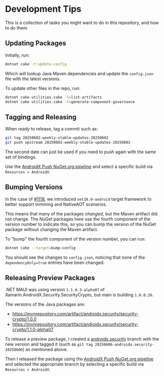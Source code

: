 # Development Tips

This is a collection of tasks you might want to do in this repository, and how to do them.

## Updating Packages

Initially, run:

```bash
dotnet cake -t:update-config
```

Which will lookup Java Maven dependencies and update the `config.json` file
with the latest versions.

To update other files in the repo, run:

```bash
dotnet cake utilities.cake -t=list-artifacts
dotnet cake utilities.cake -t=generate-component-governance
```

## Tagging and Releasing

When ready to release, tag a commit such as:

```bash
git tag 20250602-weekly-stable-updates-20250602
git push upstream 20250602-weekly-stable-updates-20250602
```

The second date can just be used if you need to push again with the
same set of bindings.

Use the [AndroidX Push NuGet.org pipeline][androidx-pipeline] and
select a specific build via `Resources > AndroidX`.

## Bumping Versions

In the case of [#1118][1118], we introduced `net10.0-android` target
framework to better support trimming and NativeAOT scenarios.

This means that many of the packages *changed*, but the Maven artifact
did not change. The NuGet packages here use the fourth component of
the version number to indicate this, so you can bump the version of
the NuGet package without changing the Maven artifact.

To "bump" the fourth component of the version number, you can run:

```bash
dotnet cake --target=bump-config
```

You should see the changes to `config.json`, noticing that none of the
`dependencyOnly=true` entries have been changed.

## Releasing Preview Packages

.NET MAUI was using version `1.1.0.3-alpha07` of
Xamarin.AndroidX.Security.SecurityCrypto, but main is building
`1.0.0.26`.

The versions of the Java packages are:

* https://mvnrepository.com/artifact/androidx.security/security-crypto/1.0.0
* https://mvnrepository.com/artifact/androidx.security/security-crypto/1.1.0-alpha07

To release a preview package, I created a [androidx.security][androidx.security]
branch with the new version and tagged it (such as `git tag
20250606-androidx.security-20250606`) as mentioned above.

Then I released the package using the [AndroidX Push NuGet.org
pipeline][androidx-pipeline] and selected the appropriate branch by
selecting a specific build via `Resources > AndroidX`.

[1118]: https://github.com/dotnet/android-libraries/pull/1118
[androidx.security]: https://github.com/dotnet/android-libraries/tree/androidx.security
[androidx-pipeline]: https://devdiv.visualstudio.com/DevDiv/_build?definitionId=25324